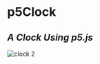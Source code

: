 p5Clock
===
*A Clock Using p5.js*
---
![clock 2](https://user-images.githubusercontent.com/30764909/33383643-e18c14fc-d549-11e7-9acb-8cb51faeffc4.png)
